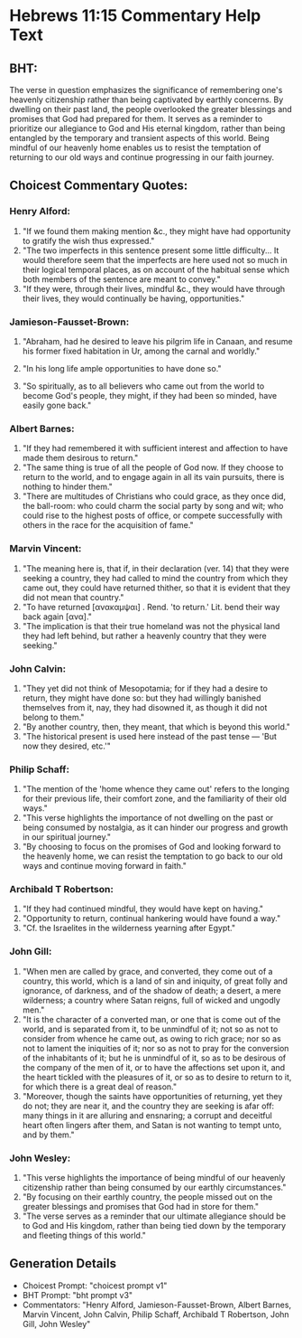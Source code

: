 # Hebrews 11:15 Commentary Help Text

## BHT:
The verse in question emphasizes the significance of remembering one's heavenly citizenship rather than being captivated by earthly concerns. By dwelling on their past land, the people overlooked the greater blessings and promises that God had prepared for them. It serves as a reminder to prioritize our allegiance to God and His eternal kingdom, rather than being entangled by the temporary and transient aspects of this world. Being mindful of our heavenly home enables us to resist the temptation of returning to our old ways and continue progressing in our faith journey.

## Choicest Commentary Quotes:
### Henry Alford:
1. "If we found them making mention &c., they might have had opportunity to gratify the wish thus expressed."
2. "The two imperfects in this sentence present some little difficulty... It would therefore seem that the imperfects are here used not so much in their logical temporal places, as on account of the habitual sense which both members of the sentence are meant to convey."
3. "If they were, through their lives, mindful &c., they would have through their lives, they would continually be having, opportunities."

### Jamieson-Fausset-Brown:
1. "Abraham, had he desired to leave his pilgrim life in Canaan, and resume his former fixed habitation in Ur, among the carnal and worldly." 

2. "In his long life ample opportunities to have done so." 

3. "So spiritually, as to all believers who came out from the world to become God's people, they might, if they had been so minded, have easily gone back."

### Albert Barnes:
1. "If they had remembered it with sufficient interest and affection to have made them desirous to return."
2. "The same thing is true of all the people of God now. If they choose to return to the world, and to engage again in all its vain pursuits, there is nothing to hinder them."
3. "There are multitudes of Christians who could grace, as they once did, the ball-room: who could charm the social party by song and wit; who could rise to the highest posts of office, or compete successfully with others in the race for the acquisition of fame."

### Marvin Vincent:
1. "The meaning here is, that if, in their declaration (ver. 14) that they were seeking a country, they had called to mind the country from which they came out, they could have returned thither, so that it is evident that they did not mean that country."
2. "To have returned [ανακαμψαι] . Rend. 'to return.' Lit. bend their way back again [ανα]."
3. "The implication is that their true homeland was not the physical land they had left behind, but rather a heavenly country that they were seeking."

### John Calvin:
1. "They yet did not think of Mesopotamia; for if they had a desire to return, they might have done so: but they had willingly banished themselves from it, nay, they had disowned it, as though it did not belong to them." 
2. "By another country, then, they meant, that which is beyond this world."
3. "The historical present is used here instead of the past tense — 'But now they desired, etc.'"

### Philip Schaff:
1. "The mention of the 'home whence they came out' refers to the longing for their previous life, their comfort zone, and the familiarity of their old ways." 
2. "This verse highlights the importance of not dwelling on the past or being consumed by nostalgia, as it can hinder our progress and growth in our spiritual journey."
3. "By choosing to focus on the promises of God and looking forward to the heavenly home, we can resist the temptation to go back to our old ways and continue moving forward in faith."

### Archibald T Robertson:
1. "If they had continued mindful, they would have kept on having." 
2. "Opportunity to return, continual hankering would have found a way." 
3. "Cf. the Israelites in the wilderness yearning after Egypt."

### John Gill:
1. "When men are called by grace, and converted, they come out of a country, this world, which is a land of sin and iniquity, of great folly and ignorance, of darkness, and of the shadow of death; a desert, a mere wilderness; a country where Satan reigns, full of wicked and ungodly men."
2. "It is the character of a converted man, or one that is come out of the world, and is separated from it, to be unmindful of it; not so as not to consider from whence he came out, as owing to rich grace; nor so as not to lament the iniquities of it; nor so as not to pray for the conversion of the inhabitants of it; but he is unmindful of it, so as to be desirous of the company of the men of it, or to have the affections set upon it, and the heart tickled with the pleasures of it, or so as to desire to return to it, for which there is a great deal of reason."
3. "Moreover, though the saints have opportunities of returning, yet they do not; they are near it, and the country they are seeking is afar off: many things in it are alluring and ensnaring; a corrupt and deceitful heart often lingers after them, and Satan is not wanting to tempt unto, and by them."

### John Wesley:
1. "This verse highlights the importance of being mindful of our heavenly citizenship rather than being consumed by our earthly circumstances."
2. "By focusing on their earthly country, the people missed out on the greater blessings and promises that God had in store for them."
3. "The verse serves as a reminder that our ultimate allegiance should be to God and His kingdom, rather than being tied down by the temporary and fleeting things of this world."


## Generation Details
- Choicest Prompt: "choicest prompt v1"
- BHT Prompt: "bht prompt v3"
- Commentators: "Henry Alford, Jamieson-Fausset-Brown, Albert Barnes, Marvin Vincent, John Calvin, Philip Schaff, Archibald T Robertson, John Gill, John Wesley"
